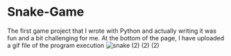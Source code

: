 # Snake-Game
The first game project that I wrote with Python and actually writing it was fun and a bit challenging for me. At the bottom of the page, I have uploaded a gif file of the program execution
![snake (2) (2) (2)](https://github.com/user-attachments/assets/750ef42d-94a1-4e4f-8cb2-646a14a9cf40)
